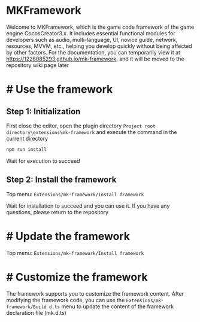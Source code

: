 # MKFramework

Welcome to MKFramework, which is the game code framework of the game engine CocosCreator3.x. It includes essential functional modules for developers such as audio, multi-language, UI, novice guide, network, resources, MVVM, etc., helping you develop quickly without being affected by other factors.
For the documentation, you can temporarily view it at https://1226085293.github.io/mk-framework, and it will be moved to the repository wiki page later

# # Use the framework

## Step 1: Initialization

First close the editor, open the plugin directory `Project root directory\extensions\mk-framework` and execute the command in the current directory

```bash
npm run install
```

Wait for execution to succeed

## Step 2: Install the framework

Top menu: `Extensions/mk-framework/Install framework`

Wait for installation to succeed and you can use it. If you have any questions, please return to the repository

# # Update the framework

Top menu: `Extensions/mk-framework/Install framework`

# # Customize the framework

The framework supports you to customize the framework content. After modifying the framework code, you can use the `Extensions/mk-framework/Build d.ts` menu to update the content of the framework declaration file (mk.d.ts)